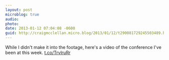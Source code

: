 ```yaml
---
layout: post
microblog: true
audio: 
photo: 
date: 2013-01-12 07:04:08 -0600
guid: http://craigmcclellan.micro.blog/2013/01/12/t290081729245503489.html
---
```

While I didn't make it into the footage, here's a video of the conference I've been at this week.  [t.co/TrvlruRr](http://t.co/TrvlruRr)
